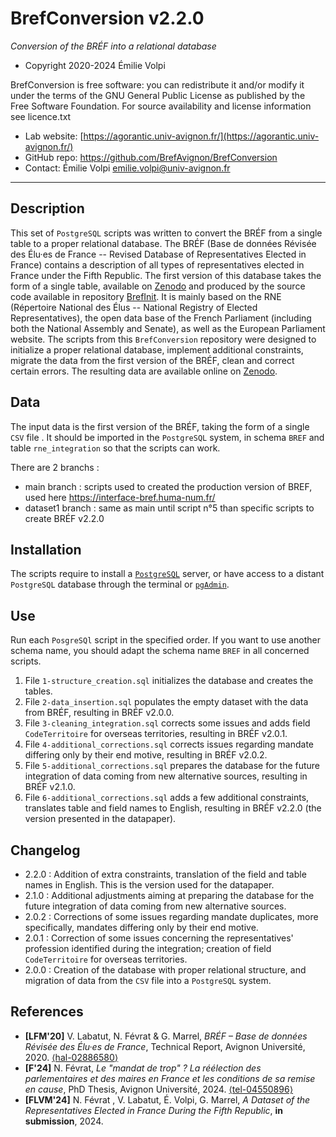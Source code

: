 BrefConversion v2.2.0
===================
*Conversion of the BRÉF into a relational database*

* Copyright 2020-2024 Émilie Volpi

BrefConversion is free software: you can redistribute it and/or modify it under the terms of the GNU General Public License as published by the Free Software Foundation. For source availability and license information see licence.txt

* Lab website: [https://agorantic.univ-avignon.fr/](https://agorantic.univ-avignon.fr/)
* GitHub repo: https://github.com/BrefAvignon/BrefConversion
* Contact: Émilie Volpi <emilie.volpi@univ-avignon.fr>

-----------------------------------------------------------------------

## Description
This set of `PostgreSQL` scripts was written to convert the BRÉF from a single table to a proper relational database. The BRÉF (Base de données Révisée des Élu·es de France -- Revised Database of Representatives Elected in France) contains a description of all types of representatives elected in France under the Fifth Republic. The first version of this database takes the form of a single table, available on [Zenodo](https://doi.org/10.5281/zenodo.13822771) and produced by the source code available in repository [BrefInit](https://github.com/BrefAvignon/BrefInit/). It is mainly based on the RNE (Répertoire National des Élus -- National Registry of Elected Representatives), the open data base of the French Parliament (including both the National Assembly and Senate), as well as the European Parliament website. The scripts from this `BrefConversion` repository were designed to initialize a proper relational database, implement additional constraints, migrate the data from the first version of the BRÉF, clean and correct certain errors. The resulting data are available online on [Zenodo](https://doi.org/10.5281/zenodo.13834830).


## Data
The input data is the first version of the BRÉF, taking the form of a single `CSV` file . It should be imported in the `PostgreSQL` system, in schema `BREF` and table `rne_integration` so that the scripts can work.

There are 2 branchs :
* main branch : scripts used to created the production version of BREF, used here https://interface-bref.huma-num.fr/
* dataset1 branch : same as main until script n°5 than specific scripts to create BRÉF v2.2.0


## Installation
The scripts require to install a [`PostgreSQL`](https://www.postgresql.org/) server, or have access to a distant `PostgreSQL` database through the terminal or [`pgAdmin`](https://www.pgadmin.org/).


## Use
Run each `PosgreSQl` script in the specified order. If you want to use another schema name, you should adapt the schema name `BREF` in all concerned scripts.
1. File `1-structure_creation.sql` initializes the database and creates the tables.
2. File `2-data_insertion.sql` populates the empty dataset with the data from BRÉF, resulting in BRÉF v2.0.0.
3. File `3-cleaning_integration.sql` corrects some issues and adds field `CodeTerritoire` for overseas territories, resulting in BRÉF v2.0.1.
4. File `4-additional_corrections.sql` corrects issues regarding mandate differing only by their end motive, resulting in BRÉF v2.0.2.
5. File `5-additional_corrections.sql` prepares the database for the future integration of data coming from new alternative sources, resulting in BRÉF v2.1.0.
6. File `6-additional_corrections.sql` adds a few additional constraints, translates table and field names to English, resulting in BRÉF v2.2.0 (the version presented in the datapaper).


## Changelog
* 2.2.0 : Addition of extra constraints, translation of the field and table names in English. This is the version used for the datapaper.
* 2.1.0 : Additional adjustments aiming at preparing the database for the future integration of data coming from new alternative sources.
* 2.0.2 : Corrections of some issues regarding mandate duplicates, more specifically, mandates differing only by their end motive.
* 2.0.1 : Correction of some issues concerning the representatives' profession identified during the integration; creation of field `CodeTerritoire` for overseas territories.
* 2.0.0 : Creation of the database with proper relational structure, and migration of data from the `CSV` file into a `PostgreSQL` system.
   

## References
* **[LFM'20]** V. Labatut, N. Févrat & G. Marrel, *BRÉF – Base de données Révisée des Élu·es de France*, Technical Report, Avignon Université, 2020. [⟨hal-02886580⟩](https://hal.archives-ouvertes.fr/hal-02886580)
* **[F'24]** N. Févrat, *Le "mandat de trop" ? La réélection des parlementaires et des maires en France et les conditions de sa remise en cause*, PhD Thesis, Avignon Université, 2024. [⟨tel-04550896⟩](https://hal.archives-ouvertes.fr/tel-04550896)
* **[FLVM'24]** N. Févrat , V. Labatut, É. Volpi, G. Marrel, *A Dataset of the Representatives Elected in France During the Fifth Republic*, **in submission**, 2024.

